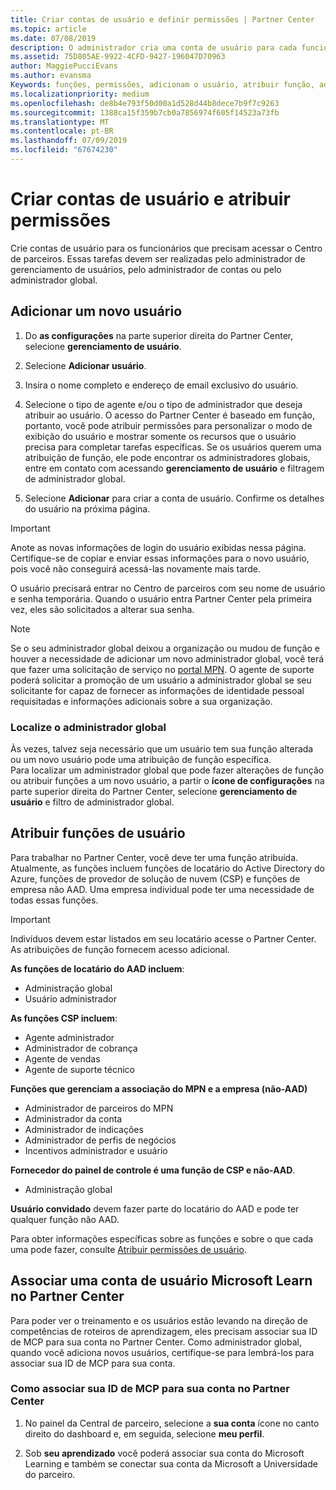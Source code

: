 ```yaml
---
title: Criar contas de usuário e definir permissões | Partner Center
ms.topic: article
ms.date: 07/08/2019
description: O administrador cria uma conta de usuário para cada funcionário de parceiro que precise acessar o Partner Center.
ms.assetid: 75D805AE-9922-4CFD-9427-196047D70963
author: MaggiePucciEvans
ms.author: evansma
Keywords: funções, permissões, adicionam o usuário, atribuir função, admin, agente,
ms.localizationpriority: medium
ms.openlocfilehash: de8b4e793f50d00a1d528d44b8dece7b9f7c9263
ms.sourcegitcommit: 1388ca15f359b7cb0a7856974f605f14523a73fb
ms.translationtype: MT
ms.contentlocale: pt-BR
ms.lasthandoff: 07/09/2019
ms.locfileid: "67674230"
---
```

# <a name="create-user-accounts-and-assign-permissions"></a>Criar contas de usuário e atribuir permissões

Crie contas de usuário para os funcionários que precisam acessar o Centro de parceiros. Essas tarefas devem ser realizadas pelo administrador de gerenciamento de usuários, pelo administrador de contas ou pelo administrador global. 


## <a name="add-a-new-user"></a>Adicionar um novo usuário

1. Do **as configurações** na parte superior direita do Partner Center, selecione **gerenciamento de usuário**.

2.  Selecione **Adicionar usuário**.

3.  Insira o nome completo e endereço de email exclusivo do usuário.

4.  Selecione o tipo de agente e/ou o tipo de administrador que deseja atribuir ao usuário. O acesso do Partner Center é baseado em função, portanto, você pode atribuir permissões para personalizar o modo de exibição do usuário e mostrar somente os recursos que o usuário precisa para completar tarefas específicas.  Se os usuários querem uma atribuição de função, ele pode encontrar os administradores globais, entre em contato com acessando **gerenciamento de usuário** e filtragem de administrador global.

5.  Selecione **Adicionar** para criar a conta de usuário. Confirme os detalhes do usuário na próxima página.

> [!IMPORTANT]  
> Anote as novas informações de login do usuário exibidas nessa página. Certifique-se de copiar e enviar essas informações para o novo usuário, pois você não conseguirá acessá-las novamente mais tarde. 

O usuário precisará entrar no Centro de parceiros com seu nome de usuário e senha temporária. Quando o usuário entra Partner Center pela primeira vez, eles são solicitados a alterar sua senha. 

> [!NOTE]  
>  Se o seu administrador global deixou a organização ou mudou de função e houver a necessidade de adicionar um novo administrador global, você terá que fazer uma solicitação de serviço no [portal MPN](https://partner.microsoft.com/support). O agente de suporte poderá solicitar a promoção de um usuário a administrador global se seu solicitante for capaz de fornecer as informações de identidade pessoal requisitadas e informações adicionais sobre a sua organização.

### <a name="find-your-global-admin"></a>Localize o administrador global

Às vezes, talvez seja necessário que um usuário tem sua função alterada ou um novo usuário pode uma atribuição de função específica.  
Para localizar um administrador global que pode fazer alterações de função ou atribuir funções a um novo usuário, a partir o **ícone de configurações** na parte superior direita do Partner Center, selecione **gerenciamento de usuário** e filtro de administrador global. 

## <a name="assign-user-roles"></a>Atribuir funções de usuário

Para trabalhar no Partner Center, você deve ter uma função atribuída.  Atualmente, as funções incluem funções de locatário do Active Directory do Azure, funções de provedor de solução de nuvem (CSP) e funções de empresa não AAD. Uma empresa individual pode ter uma necessidade de todas essas funções.

>[!Important]
>Indivíduos devem estar listados em seu locatário acesse o Partner Center. As atribuições de função fornecem acesso adicional.


**As funções de locatário do AAD incluem**:
- Administração global
- Usuário administrador

**As funções CSP incluem**:
- Agente administrador
- Administrador de cobrança
- Agente de vendas
- Agente de suporte técnico

**Funções que gerenciam a associação do MPN e a empresa (não-AAD)**
- Administrador de parceiros do MPN
- Administrador da conta
- Administrador de indicações
- Administrador de perfis de negócios
- Incentivos administrador e usuário

**Fornecedor do painel de controle é uma função de CSP e não-AAD**.
- Administração global

**Usuário convidado** devem fazer parte do locatário do AAD e pode ter qualquer função não AAD.

Para obter informações específicas sobre as funções e sobre o que cada uma pode fazer, consulte [Atribuir permissões de usuário](permissions-overview.md).

## <a name="associate-a-users-microsoft-learn-account-in-partner-center"></a>Associar uma conta de usuário Microsoft Learn no Partner Center

Para poder ver o treinamento e os usuários estão levando na direção de competências de roteiros de aprendizagem, eles precisam associar sua ID de MCP para sua conta no Partner Center. Como administrador global, quando você adiciona novos usuários, certifique-se para lembrá-los para associar sua ID de MCP para sua conta. 

### <a name="how-to-associate-your-mcp-id-to-your-partner-center-account"></a>Como associar sua ID de MCP para sua conta no Partner Center

1. No painel da Central de parceiro, selecione a **sua conta** ícone no canto direito do dashboard e, em seguida, selecione **meu perfil**.

2. Sob **seu aprendizado** você poderá associar sua conta do Microsoft Learning e também se conectar sua conta da Microsoft a Universidade do parceiro.








